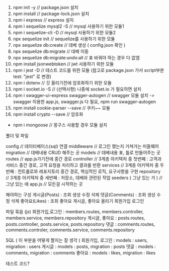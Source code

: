 1. npm init -y                                  // package.json 설치
2. npm install                                  // package-lock.json 설치
3. npm i express                                // express 설치
4. npm i sequelize mysql2 -S                    // mysql 사용하기 위한 모듈1
5. npm i sequelize-cli -D                       // mysql 사용하기 위한 모듈2
6. npx sequelize init                           // sequelize를 사용하기 위한 모듈
7. npx sequelize db:create                      // 데베 생성  ( config.json 확인 )
8. npx sequelize db:migrate                     // 데베 이동
9. npx sequelize db:migrate:undo:all            // 표 바꿔야 하는 경우 다 없앰
10. npm install jsonwebtoken                    // jwt 사용하기 위한 모듈
11. npm i jest -D                               // 테스트 코드를 위한 모듈 (참고로 package.json 가서 script부분 test: "jest" 로 변경)
12. npm i dotenv                                // 깃 올리기전에 암호화하기 위한 모듈
13. npm i socket.io -S                          // (선택사항) 나중에 socket.io 가 필요하면 설치
14. npm i swagger-ui-express swagger-autogen    // swagger 모듈 설치 -> swagger 이용한 app.js, swagger.js 다 필요, npm run swagger-autogen
15. npm install cookie-parser --save            // 쿠키~~ 모듈
16. npm install crypto --save                   // 암호화

- npm i mongoose                                // 몽구스 사용할 경우 모듈 설치

폴더 및 파일

config                                          // 데이터베이스(sql) 연결
middleware                                      // 로그인 했는지 거쳐가는 미들웨어
migration                                       // 데베내용 CRUD 해주는 곳
models                                          // 데베내용 표, 틀로 만들어주는 곳
routes                                          // app.js가기전에 중간 경로
controller                                      // 3계층 아키텍처 중 첫번째 : 고객과 서비스 중간 경로, 고객 요청을 처리하고 결과를 반환
services                                        // 3계층 아키텍처 중 두번째 : 컨트롤로와 레포지토리 중간 경로, 핵심적인 로직, 요구사항을 구현
repository                                      // 3계층 아키텍처 중 세번째 : 저장소, 데베와 관련된 작업
seeders ( 그냥 있는 거 )                         // 그냥 있는 애
app.js                                          // 모든걸 시작하는 곳

해야하는 구성
게시글(Posts) : 조회 생성 수정 삭제
댓글(Comments) : 조회 생성 수정 삭제
좋아요(Likes) : 조회 좋아요 게시글, 좋아요 올리기
회원가입
로그인

파일 묶음 (js)
회원가입,로그인 : members.routes, members.controller, members.service, members.repository
게시글, 좋아요 : posts.routes, posts.controller, posts.service, posts.repository
댓글 : comments.routes, comments.controler, comments.service, comments.repository

SQL ( 이 부분을 어떻게 짤지는 잘 생각 )
회원가입, 로그인 : models : users, migration : users
게시글 : models : posts, migration : posts
댓글 : models : comments, migration : comments
좋아요 : models : likes, migration : likes

테스트 코드?

